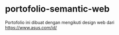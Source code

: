 # portofolio-semantic-web
Portofolio ini dibuat dengan mengikuti design web dari https://www.asus.com/id/
